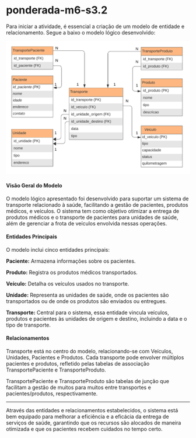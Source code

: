 # ponderada-m6-s3.2

Para iniciar a atividade, é essencial a criação de um modelo de entidade e relacionamento. Segue a baixo o modelo lógico desenvolvido:

![Modelo Lógico](modelo-logico.png)
 
#### Visão Geral do Modelo

O modelo lógico apresentado foi desenvolvido para suportar um sistema de transporte relacionado à saúde, facilitando a gestão de pacientes, produtos médicos, e veículos. O sistema tem como objetivo otimizar a entrega de produtos médicos e o transporte de pacientes para unidades de saúde, além de gerenciar a frota de veículos envolvida nessas operações.

#### Entidades Principais
O modelo inclui cinco entidades principais:

**Paciente:** Armazena informações sobre os pacientes.

**Produto:** Registra os produtos médicos transportados.

**Veículo:** Detalha os veículos usados no transporte.

**Unidade:** Representa as unidades de saúde, onde os pacientes são transportados ou de onde os produtos são enviados ou entregues.

**Transporte:** Central para o sistema, essa entidade vincula veículos, produtos e pacientes às unidades de origem e destino, incluindo a data e o tipo de transporte.

#### Relacionamentos

Transporte está no centro do modelo, relacionando-se com Veículos, Unidades, Pacientes e Produtos. Cada transporte pode envolver múltiplos pacientes e produtos, refletido pelas tabelas de associação TransportePaciente e TransporteProduto.

TransportePaciente e TransporteProduto são tabelas de junção que facilitam a gestão de muitos para muitos entre transportes e pacientes/produtos, respectivamente.

---

Através das entidades e relacionamentos estabelecidos, o sistema está bem equipado para melhorar a eficiência e a eficácia da entrega de serviços de saúde, garantindo que os recursos são alocados de maneira otimizada e que os pacientes recebem cuidados no tempo certo.